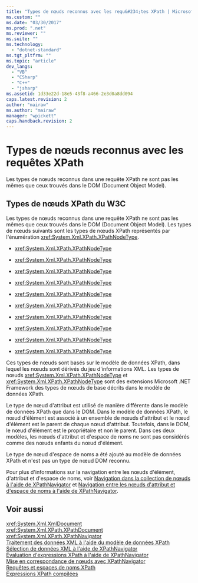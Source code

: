 ```yaml
---
title: "Types de nœuds reconnus avec les requ&#234;tes XPath | Microsoft Docs"
ms.custom: ""
ms.date: "03/30/2017"
ms.prod: ".net"
ms.reviewer: ""
ms.suite: ""
ms.technology: 
  - "dotnet-standard"
ms.tgt_pltfrm: ""
ms.topic: "article"
dev_langs: 
  - "VB"
  - "CSharp"
  - "C++"
  - "jsharp"
ms.assetid: 1d33e22d-18e5-43f8-a466-2e3d0a8dd094
caps.latest.revision: 2
author: "mairaw"
ms.author: "mairaw"
manager: "wpickett"
caps.handback.revision: 2
---
```

# Types de nœuds reconnus avec les requ&#234;tes XPath
Les types de nœuds reconnus dans une requête XPath ne sont pas les mêmes que ceux trouvés dans le DOM \(Document Object Model\).  
  
## Types de nœuds XPath du W3C  
 Les types de nœuds reconnus dans une requête XPath ne sont pas les mêmes que ceux trouvés dans le DOM \(Document Object Model\).  Les types de nœuds suivants sont les types de nœuds XPath représentés par l'énumération <xref:System.Xml.XPath.XPathNodeType>.  
  
-   <xref:System.Xml.XPath.XPathNodeType>  
  
-   <xref:System.Xml.XPath.XPathNodeType>  
  
-   <xref:System.Xml.XPath.XPathNodeType>  
  
-   <xref:System.Xml.XPath.XPathNodeType>  
  
-   <xref:System.Xml.XPath.XPathNodeType>  
  
-   <xref:System.Xml.XPath.XPathNodeType>  
  
-   <xref:System.Xml.XPath.XPathNodeType>  
  
-   <xref:System.Xml.XPath.XPathNodeType>  
  
-   <xref:System.Xml.XPath.XPathNodeType>  
  
-   <xref:System.Xml.XPath.XPathNodeType>  
  
 Ces types de nœuds sont basés sur le modèle de données XPath, dans lequel les nœuds sont dérivés du jeu d'informations XML.  Les types de nœuds <xref:System.Xml.XPath.XPathNodeType> et <xref:System.Xml.XPath.XPathNodeType> sont des extensions Microsoft .NET Framework des types de nœuds de base décrits dans le modèle de données XPath.  
  
 Le type de nœud d'attribut est utilisé de manière différente dans le modèle de données XPath que dans le DOM.  Dans le modèle de données XPath, le nœud d'élément est associé à un ensemble de nœuds d'attribut et le nœud d'élément est le parent de chaque nœud d'attribut.  Toutefois, dans le DOM, le nœud d'élément est le propriétaire et non le parent.  Dans ces deux modèles, les nœuds d'attribut et d'espace de noms ne sont pas considérés comme des nœuds enfants du nœud d'élément.  
  
 Le type de nœud d'espace de noms a été ajouté au modèle de données XPath et n'est pas un type de nœud DOM reconnu.  
  
 Pour plus d'informations sur la navigation entre les nœuds d'élément, d'attribut et d'espace de noms, voir [Navigation dans la collection de nœuds à l'aide de XPathNavigator](../../../../docs/standard/data/xml/node-set-navigation-using-xpathnavigator.md) et [Navigation entre les nœuds d'attribut et d'espace de noms à l'aide de XPathNavigator](../../../../docs/standard/data/xml/attribute-and-namespace-node-navigation-using-xpathnavigator.md).  
  
## Voir aussi  
 <xref:System.Xml.XmlDocument>   
 <xref:System.Xml.XPath.XPathDocument>   
 <xref:System.Xml.XPath.XPathNavigator>   
 [Traitement des données XML à l'aide du modèle de données XPath](../../../../docs/standard/data/xml/process-xml-data-using-the-xpath-data-model.md)   
 [Sélection de données XML à l'aide de XPathNavigator](../../../../docs/standard/data/xml/select-xml-data-using-xpathnavigator.md)   
 [Évaluation d'expressions XPath à l'aide de XPathNavigator](../../../../docs/standard/data/xml/evaluate-xpath-expressions-using-xpathnavigator.md)   
 [Mise en correspondance de nœuds avec XPathNavigator](../../../../docs/standard/data/xml/matching-nodes-using-xpathnavigator.md)   
 [Requêtes et espaces de noms XPath](../../../../docs/standard/data/xml/xpath-queries-and-namespaces.md)   
 [Expressions XPath compilées](../../../../docs/standard/data/xml/compiled-xpath-expressions.md)